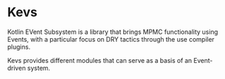 # Kevs

Kotlin EVent Subsystem is a library that brings MPMC functionality using Events, with a particular focus on DRY tactics through the use compiler plugins.

Kevs provides different modules that can serve as a basis of an Event-driven system.
